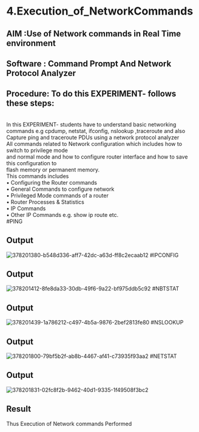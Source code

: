 # 4.Execution_of_NetworkCommands
## AIM :Use of Network commands in Real Time environment
## Software : Command Prompt And Network Protocol Analyzer
## Procedure: To do this EXPERIMENT- follows these steps:
<BR>
In this EXPERIMENT- students have to understand basic networking commands e.g cpdump, netstat, ifconfig, nslookup ,traceroute and also Capture ping and traceroute PDUs using a network protocol analyzer 
<BR>
All commands related to Network configuration which includes how to switch to privilege mode
<BR>
and normal mode and how to configure router interface and how to save this configuration to
<BR>
flash memory or permanent memory.
<BR>
This commands includes
<BR>
• Configuring the Router commands
<BR>
• General Commands to configure network
<BR>
• Privileged Mode commands of a router 
<BR>
• Router Processes & Statistics
<BR>
• IP Commands
<BR>
• Other IP Commands e.g. show ip route etc.
<BR>
#PING


## Output
![378201380-b548d336-aff7-42dc-a63d-ff8c2ecaab12](https://github.com/user-attachments/assets/ad81b70c-dc95-436a-86a2-531f08ad313f)
#IPCONFIG
## Output
![378201412-8fe8da33-30db-49f6-9a22-bf975ddb5c92](https://github.com/user-attachments/assets/aac42156-672b-42ba-8018-6ec3c34d19e3)
#NBTSTAT
## Output
![378201439-1a786212-c497-4b5a-9876-2bef2813fe80](https://github.com/user-attachments/assets/c51e63e6-dbe8-49d2-942b-886d241da42d)
#NSLOOKUP
## Output
![378201800-79bf5b2f-ab8b-4467-af41-c73935f93aa2](https://github.com/user-attachments/assets/5f48068e-cc18-45c7-b70f-014c732af270)
#NETSTAT
## Output
![378201831-02fc8f2b-9462-40d1-9335-1f49508f3bc2](https://github.com/user-attachments/assets/30a9da32-63cd-413f-abfd-6fc79262cc0d)

## Result
Thus Execution of Network commands Performed 
